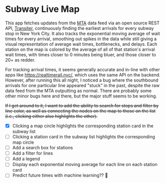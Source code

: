 # Subway Live Map

This app fetches updates from the [MTA](https://new.mta.info/) data feed via an open source REST API, [Transiter](https://docs.transiter.dev/), continuously finding the earliest arrivals for every subway stop in New York City. It also tracks the exponential moving average of wait times for every arrival, smoothing out spikes in the data while still giving a visual representation of average wait times, bottlenecks, and delays. Each station on the map is colored by the average of all of that station's arrival wait times, with times closer to 0 minutes being bluer, and those closer to 20+ as redder. 

For tracking arrival times, it seems generally accurate and in-line with other apps like https://realtimerail.nyc/, which uses the same API on the backend. However, after running this all night, I noticed a bug where the southbound arrivals for one particular line appeared "stuck" in the past, despite the raw data feed from the MTA outputting as normal. There are probably some other minor bugs here and there, but the major stuff seems to be working.

~~If I get around to it, I want to add the ability to search for stops and filter by line color, as well as connecting the nodes on the map to those on the list (i.e., clicking either also highlights the other).~~

- [x] Clicking a map circle highlights the corresponding station card in the subway list
- [ ] Clicking a station card in the subway list highlights the corresponding map circle
- [ ] Add a search box for stations
- [ ] Add a filter for lines
- [ ] Add a legend
- [ ] Display each exponential moving average for each line on each station card
- [ ] Predict future times with machine learning?? 🤔